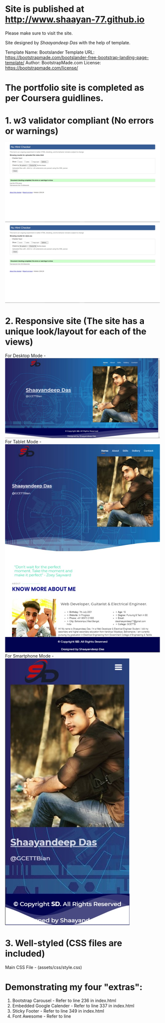 # Site is published at http://www.shaayan-77.github.io
Please make sure to visit the site.

Site designed by *Shaayandeep Das* with the help of template.

Template Name: Bootslander
Template URL: https://bootstrapmade.com/bootslander-free-bootstrap-landing-page-template/
Author: BootstrapMade.com
License: https://bootstrapmade.com/license/


# The portfolio site is completed as per Coursera guidlines.

# 1. w3 validator compliant (No errors or warnings)
![Screenshot](assets/img/validator1.jpg)
![Screenshot](assets/img/validator2.jpg)

# 2. Responsive site (The site has a unique look/layout for each of the views)
For Desktop Mode - ![Screenshot](assets/img/responsive1.jpg)
For Tablet Mode - ![Screenshot](assets/img/responsive2.jpg)
For Smartphone Mode - ![Screenshot](assets/img/responsive3.jpg)

# 3. Well-styled (CSS files are included)
Main CSS File - (assets/css/style.css)

# Demonstrating my four "extras":

1. Bootstrap Carousel - Refer to line 236 in index.html
2. Embedded Google Calender - Refer to line 337 in index.html
3. Sticky Footer - Refer to line 349 in index.html
4. Font Awesome - Refer to line 